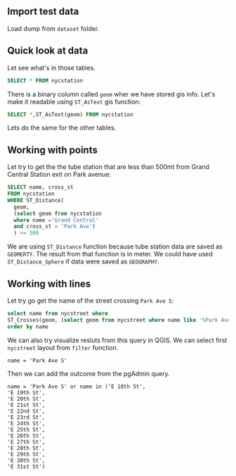 
## Import test data

Load dump from `dataset` folder.

## Quick look at data

Let see what's in those tables.

```sql
SELECT * FROM nycstation
```

There is a binary column called `geom` wher we have stored gis info. Let's make it readable using `ST_AsText` gis function:

```sql
SELECT *,ST_AsText(geom) FROM nycstation
```
Lets do the same for the other tables.

## Working with points

Let try to get the the tube station that are less than 500mt from Grand Central Station exit on Park avenue:

```sql
SELECT name, cross_st
FROM nycstation
WHERE ST_Distance(
  geom, 
  (select geom from nycstation 
  where name ='Grand Central' 
  and cross_st = 'Park Ave')
  ) <= 500
```

We are using `ST_Distance` function because tube station data are saved as `GEOMERTY`.
The result from that function is in meter.
We could have used `ST_Distance_Sphere` if data were saved as `GEOGRAPHY`.

## Working with lines

Let try go get the name of the street crossing `Park Ave S`:

```sql
select name from nycstreet where 
ST_Crosses(geom, (select geom from nycstreet where name like '%Park Ave S%'))
order by name
```

We can also try visualize resluts from this query in QGIS.
We can select first `nycstreet` layout from `filter` function.

```
name = 'Park Ave S' 
```

Then we can add the outcome from the pgAdmin query.

```
name = 'Park Ave S' or name in ('E 18th St',
'E 19th St',
'E 20th St',
'E 21st St',
'E 22nd St',
'E 23rd St',
'E 24th St',
'E 25th St',
'E 26th St',
'E 27th St',
'E 28th St',
'E 29th St',
'E 30th St',
'E 31st St')
```

